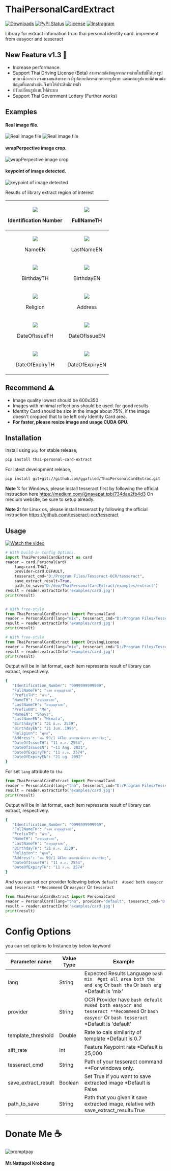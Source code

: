 # ThaiPersonalCardExtract
[![Downloads](http://pepy.tech/badge/thai-personal-card-extract)](http://pepy.tech/project/thai-personal-card-extract)
[![PyPI Status](https://badge.fury.io/py/thai-personal-card-extract.svg)](https://badge.fury.io/py/thai-personal-card-extract)
[![license](https://img.shields.io/badge/License-Apache%202.0-blue.svg)](https://github.com/ggafiled/ThaiPersonalCardExtract/blob/master/LICENSE)
[![Instragram](https://img.shields.io/badge/instragram-@ggafiled-blue.svg?style=flat)](https://www.instagram.com/ggafiled)

Library for extract infomation from thai personal identity card. imprement from easyocr and tesseract

## New Feature v1.3 🎁
* Increase performance.
* Support Thai Driving License (Beta) สามารถสกัดข้อมูลจากภาพถ่ายใบขับขี่ได้บางรูปแบบ เนื่องจาก กรมทางขนส่งทางบก มีรูปแบบบัตรหลากหลายรูปแบบ และแต่ละรูปแบบมีตำแหน่งข้อมูลที่แตกต่างกัน จึงทำให้ประสิทธิภาพต่ำ
* ปรับเปลี่ยนรูปแบบไฟล์ระบบ
* Support Thai Government Lottery (Further works)

## Examples
#### Real image file.
![Real image file](https://github.com/ggafiled/ThaiPersonalCardExtract/blob/main/examples/card.jpg?raw=true)
![Real image file](https://github.com/ggafiled/ThaiPersonalCardExtract/blob/main/examples/card4.jpg?raw=true)

#### wrapPerpective image crop.
![wrapPerpective image crop](https://github.com/ggafiled/ThaiPersonalCardExtract/blob/main/examples/extract/image_scan.jpg?raw=true)

#### keypoint of image detected.
![keypoint of image detected](https://github.com/ggafiled/ThaiPersonalCardExtract/blob/main/examples/extract/image_keypoint.jpg?raw=true)

Resutls of library extract region of interest

| <p align="center"><kbd><img src="https://github.com/ggafiled/ThaiPersonalCardExtract/blob/main/examples/extract/Identification_Number.jpg?raw=true"/></kbd> </p>  <p align="center" class="image-caption">Identification Number</p> | <p align="center"><kbd><img src="https://github.com/ggafiled/ThaiPersonalCardExtract/blob/main/examples/extract/FullNameTH.jpg?raw=true"/></kbd></p>  <p align="center" class="image-caption">FullNameTH</p> |
|----------|------------|
| <p align="center"><kbd><img src="https://github.com/ggafiled/ThaiPersonalCardExtract/blob/main/examples/extract/NameEN.jpg?raw=true"/></kbd>  </p> <p align="center" class="image-caption">NameEN</p> | <p align="center"><kbd><img src="https://github.com/ggafiled/ThaiPersonalCardExtract/blob/main/examples/extract/LastNameEN.jpg?raw=true"/></kbd></p>  <p align="center" class="image-caption">LastNameEN</p> |
| <p align="center"><kbd><img src="https://github.com/ggafiled/ThaiPersonalCardExtract/blob/main/examples/extract/BirthdayTH.jpg?raw=true"/></kbd>  </p> <p align="center" class="image-caption">BirthdayTH</p> | <p align="center"><kbd><img src="https://github.com/ggafiled/ThaiPersonalCardExtract/blob/main/examples/extract/BirthdayEN.jpg?raw=true"/></kbd>  </p> <p align="center" class="image-caption">BirthdayEN</p> |
| <p align="center"><kbd><img src="https://github.com/ggafiled/ThaiPersonalCardExtract/blob/main/examples/extract/Religion.jpg?raw=true"/></kbd> </p> <p align="center" class="image-caption">Religion</p>  | <p align="center"><kbd><img src="https://github.com/ggafiled/ThaiPersonalCardExtract/blob/main/examples/extract/Address.jpg?raw=true"/></kbd></p>   <p align="center" class="image-caption">Address</p> |
| <p align="center"><kbd><img src="https://github.com/ggafiled/ThaiPersonalCardExtract/blob/main/examples/extract/DateOfIssueTH.jpg?raw=true"/></kbd>  </p> <p align="center" class="image-caption">DateOfIssueTH</p> | <p align="center"><kbd><img src="https://github.com/ggafiled/ThaiPersonalCardExtract/blob/main/examples/extract/DateOfIssueEN.jpg?raw=true"/></kbd>  </p> <p align="center" class="image-caption">DateOfIssueEN</p> |
| <p align="center"><kbd><img src="https://github.com/ggafiled/ThaiPersonalCardExtract/blob/main/examples/extract/DateOfExpiryTH.jpg?raw=true"/></kbd>  </p> <p align="center" class="image-caption">DateOfExpiryTH</p> | <p align="center"><kbd><img src="https://github.com/ggafiled/ThaiPersonalCardExtract/blob/main/examples/extract/DateOfExpiryEN.jpg?raw=true"/></kbd>  </p> <p align="center" class="image-caption">DateOfExpiryEN</p> |


## Recommend ⚠
* Image quality lowest should be 600x350
* Images with minimal reflections should be used. for good results
* Identity Card should be size in the image about 75%, if the image doesn't cropped that to be left only Identity Card  area.
* <b> For faster, please resize image and usage CUDA GPU. </b>

## Installation
Install using `pip` for stable release,

``` bash
pip install thai-personal-card-extract
```

For latest development release,

``` bash
pip install git+git://github.com/ggafiled/ThaiPersonalCardExtrac.git
```

<b>Note 1:</b> for Windows, please install tesseract first by following the official instruction here https://medium.com/@navapat.tpb/734dae2fb4d3 On medium website, be sure to setup already.

<b>Note 2:</b> for Linux os, please install tesseract by following the official instruction https://github.com/tesseract-ocr/tesseract

## Usage

[![Watch the video](http://i3.ytimg.com/vi/FmPN667DTmE/hqdefault.jpg)](https://www.youtube.com/watch?v=FmPN667DTmE&t=5s)

``` python
# With build-in Config Options.
import ThaiPersonalCardExtract as card
reader = card.PersonalCard(
    lang=card.THAI,
    provider=card.DEFAULT,
    tesseract_cmd="D:/Program Files/Tesseract-OCR/tesseract",
    save_extract_result=True,
    path_to_save="D:/dev/ThaiPersonalCardExtract/examples/extract")
result = reader.extractInfo('examples/card.jpg')
print(result)


# With free-style 
from ThaiPersonalCardExtract import PersonalCard
reader = PersonalCard(lang="mix", tesseract_cmd="D:/Program Files/Tesseract-OCR/tesseract") # for windows need to pass tesseract_cmd parameter to setup your tesseract command path.
result = reader.extractInfo('examples/card.jpg')
print(result)

# With free-style 
from ThaiPersonalCardExtract import DrivingLicense
reader = PersonalCard(lang="mix", tesseract_cmd="D:/Program Files/Tesseract-OCR/tesseract") # for windows need to pass tesseract_cmd parameter to setup your tesseract command path.
result = reader.extractInfo('examples/card.jpg')
print(result)
```

Output will be in list format, each item represents result of library can extract, respectively.

``` bash
{
   "Identification_Number": "9999999999999",
   "FullNameTH": "นาย อายุมฺมุราเสะ",
   "PrefixTH": "นาย",
   "NameTH": "อายุมฺมุราเสะ",
   "LastNameTH": "อายุมฺมุราเสะ",
   "PrefixEN": "Me",
   "NameEN": "Shoys",
   "LastNameEN": "Hinata",
   "BirthdayTH": "21 มี.ย. 2539",
   "BirthdayEN": "21 Jun..1996",
   "Religion": "พุทธ",
   "Address": "ท๒ 99/1 มิชีโฮะ เขตฮานามิกาวา อำเภอชิบ;",
   "DateOfIssueTH": "11 ส.ค. 2554",
   "DateOfIssueEN": "~11 Ang. 2021",
   "DateOfExpiryTH": "11 ส.ค. 2574",
   "DateOfExpiryEN": "21 ug. 2092"
}
```

For set ``` lang ``` attribute to ``` tha ```
``` python
from ThaiPersonalCardExtract import PersonalCard
reader = PersonalCard(lang="tha", tesseract_cmd="D:/Program Files/Tesseract-OCR/tesseract") # for windows need to pass tesseract_cmd parameter to setup your tesseract command path.
result = reader.extractInfo('examples/card.jpg')
print(result)
```
Output will be in list format, each item represents result of library can extract, respectively.

``` bash
{
   "Identification_Number": "9999999999999",
   "FullNameTH": "นาย อายุมฺมุราเสะ",
   "PrefixTH": "นาย",
   "NameTH": "อายุมฺมุราเสะ",
   "LastNameTH": "อายุมฺมุราเสะ",
   "BirthdayTH": "21 มี.ย. 2539",
   "Religion": "พุทธ",
   "Address": "ท๒ 99/1 มิชีโฮะ เขตฮานามิกาวา อำเภอชิบ;",
   "DateOfIssueTH": "11 ส.ค. 2554",
   "DateOfExpiryTH": "11 ส.ค. 2574"
}
```

And you can set ocr provider following below ``` default  #used both easyocr and tesseract **Recommend ``` Or ``` easyocr ``` Or ``` tesseract ```
``` python
from ThaiPersonalCardExtract import PersonalCard
reader = PersonalCard(lang="tha", provider="default", tesseract_cmd="D:/Program Files/Tesseract-OCR/tesseract") # for windows need to pass tesseract_cmd parameter to setup your tesseract command path.
result = reader.extractInfo('examples/card.jpg')
print(result)
```

# Config Options
you can set options to Instance by below keyword

| Parameter name | Value Type | Example
| ------------- | ------------- | ------------- |
| lang | String | Expected Results Language ``` bash mix  #get all area both tha and eng ``` Or ``` bash tha ``` Or ``` bash eng ``` *Default is 'mix'
| provider | String | OCR Provider have ``` bash default  #used both easyocr and tesseract **Recommend ``` Or ``` bash easyocr ``` Or ``` bash tesseract ``` *Default is 'default'
| template_threshold | Double | Rate to cals similarity of template *Default is 0.7
| sift_rate | Int | Feature Keypoint rate *Default is 25,000
| tesseract_cmd | String | Path of your tesseract command **For windows only.
| save_extract_result | Boolean | Set True if you want to save extracted image *Default is False
| path_to_save | String | Path that you given it save extracted image, relative with save_extract_result=True

# Donate Me ☕

![promptpay](https://github.com/ggafiled/ThaiPersonalCardExtract/blob/main/examples/promptpay.png?raw=true)
#### Mr.Nattapol Krobklang 
